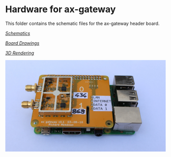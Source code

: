 # Hardware for ax-gateway

This folder contains the schematic files for the ax-gateway header
board.

_[Schematics](ax-gateway.sch.pdf)_

_[Board Drawings](ax-gateway.kicad_pcb.pdf)_

_[3D Rendering](ax-gateway.kicad_pcb.png)_

![Assembled ax-gateway header board](ax-gateway-on-pi.jpg
 "Assembled ax-gateway header board")
